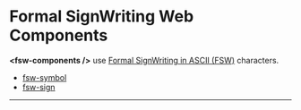 # Formal SignWriting Web Components

**&lt;fsw-components /&gt;** use [Formal SignWriting in ASCII (FSW)](https://tools.ietf.org/id/draft-slevinski-formal-signwriting-09.html#name-formal-signwriting-in-ascii) characters.

- [fsw-symbol](#fsw-symbol)
- [fsw-sign](#fsw-sign)

---
